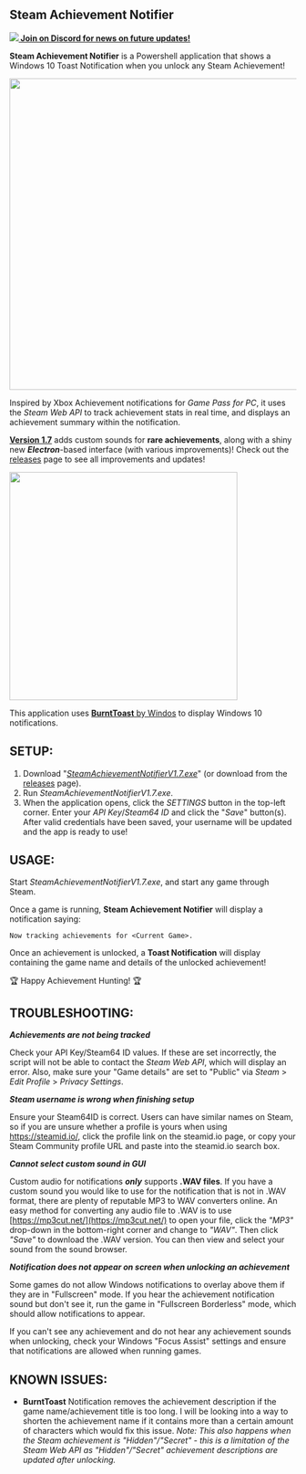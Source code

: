 Steam Achievement Notifier
-
**[<img src="https://api.iconify.design/akar-icons/discord-fill.svg?color=white"> Join on Discord for news on future updates!](https://discord.gg/FxCFtpd3eu)**

**Steam Achievement Notifier** is a Powershell application that shows a Windows 10 Toast Notification when you unlock any Steam Achievement!

<p align="left"><img width="546" src="https://user-images.githubusercontent.com/77490730/143626251-31aae548-05be-4428-ba1f-02bd051242b2.gif"></p>

Inspired by Xbox Achievement notifications for *Game Pass for PC*, it uses the *Steam Web API* to track achievement stats in real time, and displays an achievement summary within the notification.

**[Version 1.7](https://github.com/SteamAchievementNotifier/SteamAchievementNotifier/releases/download/1.7/SteamAchievementNotifierV1.7.exe)** adds custom sounds for **rare achievements**, along with a shiny new ***Electron***-based interface (with various improvements)! Check out the [releases](https://github.com/SteamAchievementNotifier/SteamAchievementNotifier/releases) page to see all improvements and updates!

<p align="left"><img width="400" src="https://user-images.githubusercontent.com/77490730/143625339-bf739383-03db-45c4-bca3-514759146e8a.png"></p>

This application uses [**BurntToast** by Windos](https://github.com/Windos/BurntToast) to display Windows 10 notifications.

**SETUP:**
-

1. Download "*[SteamAchievementNotifierV1.7.exe](https://github.com/SteamAchievementNotifier/SteamAchievementNotifier/releases/download/1.7/SteamAchievementNotifierV1.7.exe)*" (or download from the [releases](https://github.com/SteamAchievementNotifier/SteamAchievementNotifier/releases) page).
2. Run *SteamAchievementNotifierV1.7.exe*.
3. When the application opens, click the _SETTINGS_ button in the top-left corner. Enter your _API Key_/_Steam64 ID_ and click the "_Save_" button(s). After valid credentials have been saved, your username will be updated and the app is ready to use!

**USAGE:**
-

Start *SteamAchievementNotifierV1.7.exe*, and start any game through Steam.

Once a game is running, **Steam Achievement Notifier** will display a notification saying:

`Now tracking achievements for <Current Game>.`

Once an achievement is unlocked, a **Toast Notification** will display containing the game name and details of the unlocked achievement!
  
🏆 Happy Achievement Hunting! 🏆

**TROUBLESHOOTING:**
-

***Achievements are not being tracked***

Check your API Key/Steam64 ID values. If these are set incorrectly, the script will not be able to contact the *Steam Web API*, which will display an error. Also, make sure your "Game details" are set to "Public" via *Steam* > *Edit Profile* > *Privacy Settings*.

***Steam username is wrong when finishing setup***

Ensure your Steam64ID is correct. Users can have similar names on Steam, so if you are unsure whether a profile is yours when using https://steamid.io/, click the profile link on the steamid.io page, or copy your Steam Community profile URL and paste into the steamid.io search box.

***Cannot select custom sound in GUI***

Custom audio for notifications ***only*** supports **.WAV files**. If you have a custom sound you would like to use for the notification that is not in .WAV format, there are plenty of reputable MP3 to WAV converters online. An easy method for converting any audio file to .WAV is to use [https://mp3cut.net/](https://mp3cut.net/) to open your file, click the *"MP3"* drop-down in the bottom-right corner and change to *"WAV"*. Then click *"Save"* to download the .WAV version. You can then view and select your sound from the sound browser.

***Notification does not appear on screen when unlocking an achievement***

Some games do not allow Windows notifications to overlay above them if they are in "Fullscreen" mode. If you hear the achievement notification sound but don't see it, run the game in "Fullscreen Borderless" mode, which should allow notifications to appear.

If you can't see any achievement and do not hear any achievement sounds when unlocking, check your Windows "Focus Assist" settings and ensure that notifications are allowed when running games.

**KNOWN ISSUES:**
-

- **BurntToast** Notification removes the achievement description if the game name/achievement title is too long. I will be looking into a way to shorten the achievement name if it contains more than a certain amount of characters which would fix this issue. *Note: This also happens when the Steam achievement is "Hidden"/"Secret" - this is a limitation of the Steam Web API as "Hidden"/"Secret" achievement descriptions are updated after unlocking.*
